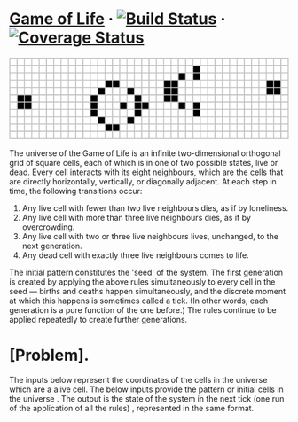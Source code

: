 # [Game of Life](https://en.wikipedia.org/wiki/Conway%27s_Game_of_Life) &middot; [![Build Status](https://travis-ci.org/awidiyadew/GameOfLife.svg?branch=master)](https://travis-ci.org/awidiyadew/GameOfLife) &middot; [![Coverage Status](https://coveralls.io/repos/github/awidiyadew/GameOfLife/badge.svg)](https://coveralls.io/github/awidiyadew/GameOfLife) 
![Game Of Life](gol.png?raw=true "Game Of Life") </br>

The universe of the Game of Life is an infinite two-dimensional orthogonal grid of square cells, each of which is in one
of two possible states, live or dead. Every cell interacts with its eight neighbours, which are the cells that are
directly horizontally, vertically, or diagonally adjacent. At each step in time, the following transitions occur:

1. Any live cell with fewer than two live neighbours dies, as if by loneliness.
2. Any live cell with more than three live neighbours dies, as if by overcrowding.
3. Any live cell with two or three live neighbours lives, unchanged, to the next generation.
4. Any dead cell with exactly three live neighbours comes to life.

The initial pattern constitutes the 'seed' of the system. The first generation is created by applying the above rules
simultaneously to every cell in the seed — births and deaths happen simultaneously, and the discrete moment at which
this happens is sometimes called a tick. (In other words, each generation is a pure function of the one before.) The
rules continue to be applied repeatedly to create further generations.

# [Problem].
The inputs below represent the coordinates of the cells in the universe which are a alive cell.
The below inputs provide the pattern or initial cells in the universe . The output is the state of the system
in the next tick (one run of the application of all the rules) , represented in the same format.
